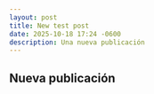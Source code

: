 ```yaml
---
layout: post
title: New test post
date: 2025-10-18 17:24 -0600
description: Una nueva publicación
---
```


## Nueva publicación

